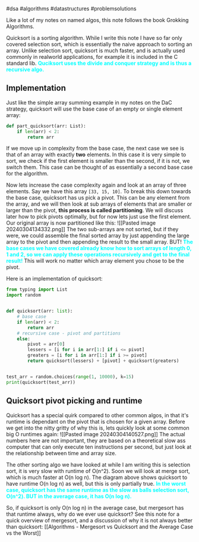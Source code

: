 #dsa #algorithms #datastructures #problemsolutions 

Like a lot of my notes on named algos, this note follows the book Grokking Algorithms.

Quicksort is a sorting algorithm. While I write this note I have so far only covered selection sort, which is essentially the naive approach to sorting an array. Unlike selection sort, quicksort is much faster, and is actually used commonly in realworld applications, for example it is included in the C standard lib. <span style="color: cyan; font-weight: bold;">Quciksort uses the divide and conquer strategy and is thus a recursive algo.</span>

## Implementation
Just like the simple array summing example in my notes on the DaC strategy, quicksort will use the base case of an empty or single element array:
```python
def part_quicksort(arr: List):
	if len(arr) < 2:
		return arr
```
If we move up in complexity from the base case, the next case we see is that of an array with exactly **two** elements. In this case it is very simple to sort, we check if the first element is smaller than the second, if it is not, we switch them. This case can be thought of as essentially a second base case for the algorithm. 

Now lets increase the case complexity again and look at an array of three elements. Say we have this array `[33, 15, 10]`. To break this down towards the base case, quicksort has us pick a pivot. This can be any element from the array, and we will then look at sub arrays of elements that are smaller or larger than the pivot, **this process is called partitioning**. We will discuss later how to pick pivots optimally, but for now lets just use the first element. Our original array is now partitioned like this: 
![[Pasted image 20240304134332.png]]
The two sub-arrays are not sorted, but if they were, we could assemble the final sorted array by just appending the large array to the pivot and then appending the result to the small array. BUT! <span style="color: cyan; font-weight: bold;">The base cases we have covered already know how to sort arrays of length 0, 1 and 2, so we can apply these operations recursively and get to the final result!</span> This will work no matter which array element you chose to be the pivot.

Here is an implementation of quicksort:
```python
from typing import List
import random


def quicksort(arr: list):
    # base case
    if len(arr) < 2:
        return arr
    # recursive case - pivot and partitions
    else:
        pivot = arr[0]
        lessers = [i for i in arr[1:] if i <= pivot]
        greaters = [i for i in arr[1:] if i >= pivot]
        return quicksort(lessers) + [pivot] + quicksort(greaters)


test_arr = random.choices(range(1, 10000), k=15)
print(quicksort(test_arr))
```

## Quicksort pivot picking and runtime
Quicksort has a special quirk compared to other common algos, in that it's runtime is dependant on the pivot that is chosen for a given array. Before we get into the nitty gritty of why this is, lets quickly look at some common big O runtimes again:
![[Pasted image 20240304140527.png]]
The actual numbers here are not important, they are based on a theoretical slow ass computer that can only execute ten instructions per second, but just look at the relationship between time and array size.

The other sorting algo we have looked at while I am writing this is selection sort, it is very slow with runtime of O(n^2). Soon we will look at merge sort, which is much faster at O(n log n). The diagram above shows quicksort to have runtime O(n log n) as well, but this is only partially true. <span style="color: cyan; font-weight: bold;">In the worst case, quicksort has the same runtime as the slow as balls selection sort, O(n^2). BUT in the average case, it has O(n log n).</span>

So, if quicksort is only O(n log n) in the average case, but mergesort has that runtime always, why do we ever use quicksort? See this note for a quick overview of mergesort, and a discussion of why it is not always better than quicksort: [[Algorithms - Mergesort vs Quicksort and the Average Case vs the Worst]]

